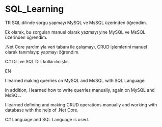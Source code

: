 # SQL_Learning

TR
  SQL dilinde sorgu yapmayı MySQL ve MsSQL üzerinden öğrendim.

  Ek olarak, bu sorguları manuel olarak yazmayı yine MySQL ve MsSQL üzerinden öğrendim.
  
  .Net Core yardımıyla veri tabanı ile çalışmayı, CRUD işlemlerini manuel olarak tanımlayıp yapmayı öğrendim.
  
  C# Dili ve SQL Dili kullanılmıştır.
  
EN

  I learned making querries on MySQL and MsSQL with SQL Language.
  
  In addition, I learned how to write querries manually, again on MySQL and MsSQL.
  
  I learned defining and making CRUD operations manually and working with database with the help of .Net Core.
  
  C# Language and SQL Language is used.
